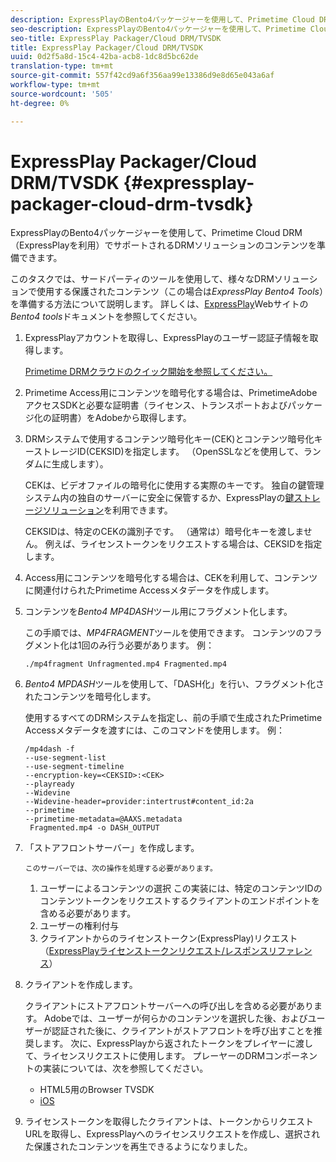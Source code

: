 ```yaml
---
description: ExpressPlayのBento4パッケージャーを使用して、Primetime Cloud DRM（ExpressPlayを利用）でサポートされるDRMソリューションのコンテンツを準備できます。
seo-description: ExpressPlayのBento4パッケージャーを使用して、Primetime Cloud DRM（ExpressPlayを利用）でサポートされるDRMソリューションのコンテンツを準備できます。
seo-title: ExpressPlay Packager/Cloud DRM/TVSDK
title: ExpressPlay Packager/Cloud DRM/TVSDK
uuid: 0d2f5a8d-15c4-42ba-acb8-1dc8d5bc62de
translation-type: tm+mt
source-git-commit: 557f42cd9a6f356aa99e13386d9e8d65e043a6af
workflow-type: tm+mt
source-wordcount: '505'
ht-degree: 0%

---
```



# ExpressPlay Packager/Cloud DRM/TVSDK {#expressplay-packager-cloud-drm-tvsdk}

ExpressPlayのBento4パッケージャーを使用して、Primetime Cloud DRM（ExpressPlayを利用）でサポートされるDRMソリューションのコンテンツを準備できます。

このタスクでは、サードパーティのツールを使用して、様々なDRMソリューションで使用する保護されたコンテンツ（この場合は&#x200B;*ExpressPlay Bento4 Tools*）を準備する方法について説明します。 詳しくは、[ExpressPlay](https://www.expressplay.com/developer/)Webサイトの&#x200B;*Bento4 tools*&#x200B;ドキュメントを参照してください。
1. ExpressPlayアカウントを取得し、ExpressPlayのユーザー認証子情報を取得します。

   [Primetime DRMクラウドのクイック開始を参照してください。](../../quick-start/quick-overview.md)
1. Primetime Access用にコンテンツを暗号化する場合は、PrimetimeAdobeアクセスSDKと必要な証明書（ライセンス、トランスポートおよびパッケージ化の証明書）をAdobeから取得します。
1. DRMシステムで使用するコンテンツ暗号化キー(CEK)とコンテンツ暗号化キーストレージID(CEKSID)を指定します。 （OpenSSLなどを使用して、ランダムに生成します）。

   CEKは、ビデオファイルの暗号化に使用する実際のキーです。 独自の鍵管理システム内の独自のサーバーに安全に保管するか、ExpressPlayの[鍵ストレージソリューション](https://www.expressplay.com/developer/key-storage/)を利用できます。

   CEKSIDは、特定のCEKの識別子です。 （通常は）暗号化キーを渡しません。 例えば、ライセンストークンをリクエストする場合は、CEKSIDを指定します。

1. Access用にコンテンツを暗号化する場合は、CEKを利用して、コンテンツに関連付けられたPrimetime Accessメタデータを作成します。

1. コンテンツを&#x200B;*Bento4 MP4DASH*&#x200B;ツール用にフラグメント化します。

   この手順では、*MP4FRAGMENT*&#x200B;ツールを使用できます。 コンテンツのフラグメント化は1回のみ行う必要があります。 例：

   ```
   ./mp4fragment Unfragmented.mp4 Fragmented.mp4
   ```

1. *Bento4 MPDASH*&#x200B;ツールを使用して、「DASH化」を行い、フラグメント化されたコンテンツを暗号化します。

   使用するすべてのDRMシステムを指定し、前の手順で生成されたPrimetime Accessメタデータを渡すには、このコマンドを使用します。 例：

   ```
   /mp4dash -f  
   --use-segment-list  
   --use-segment-timeline  
   --encryption-key=<CEKSID>:<CEK>  
   --playready  
   --Widevine  
   --Widevine-header=provider:intertrust#content_id:2a  
   --primetime  
   --primetime-metadata=@AAXS.metadata 
    Fragmented.mp4 -o DASH_OUTPUT
   ```

1. 「ストアフロントサーバー」を作成します。

       このサーバーでは、次の操作を処理する必要があります。
   
   1. ユーザーによるコンテンツの選択 この実装には、特定のコンテンツIDのコンテンツトークンをリクエストするクライアントのエンドポイントを含める必要があります。
   1. ユーザーの権利付与
   1. クライアントからのライセンストークン(ExpressPlay)リクエスト（[ExpressPlayライセンストークンリクエスト/レスポンスリファレンス](../../license-token-req-resp-ref/license-req-resp-overview.md)）

1. クライアントを作成します。

   クライアントにストアフロントサーバーへの呼び出しを含める必要があります。 Adobeでは、ユーザーが何らかのコンテンツを選択した後、およびユーザーが認証された後に、クライアントがストアフロントを呼び出すことを推奨します。 次に、ExpressPlayから返されたトークンをプレイヤーに渡して、ライセンスリクエストに使用します。 プレーヤーのDRMコンポーネントの実装については、次を参照してください。

   * HTML5用のBrowser TVSDK
   * [iOS](../../../../programming/tvsdk-3x-ios-prog/ios-3x-drm-content-security/ios-3x-apple-fairplay-tvsdk.md)

1. ライセンストークンを取得したクライアントは、トークンからリクエストURLを取得し、ExpressPlayへのライセンスリクエストを作成し、選択された保護されたコンテンツを再生できるようになりました。

